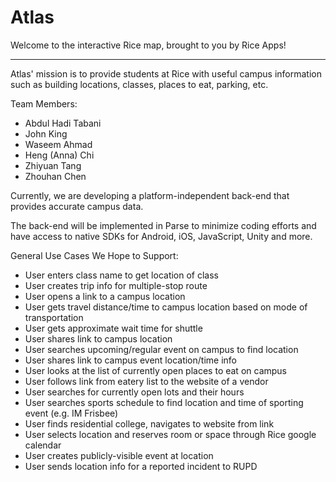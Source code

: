 Atlas
=====

Welcome to the interactive Rice map, brought to you by Rice Apps!

-------------------------------------------

Atlas' mission is to provide students at Rice with useful campus information such as building locations, classes, places to eat, parking, etc.

Team Members:
- Abdul Hadi Tabani
- John King
- Waseem Ahmad
- Heng (Anna) Chi
- Zhiyuan Tang
- Zhouhan Chen

Currently, we are developing a platform-independent back-end that provides accurate campus data. 

The back-end will be implemented in Parse to minimize coding efforts and have access to native SDKs for Android, iOS, JavaScript, Unity and more.

General Use Cases We Hope to Support:
- User enters class name to get location of class
- User creates trip info for multiple-stop route
- User opens a link to a campus location
- User gets travel distance/time to campus location based on mode of transportation
- User gets approximate wait time for shuttle
- User shares link to campus location
- User searches upcoming/regular event on campus to find location
- User shares link to campus event location/time info
- User looks at the list of currently open places to eat on campus
- User follows link from eatery list to the website of a vendor
- User searches for currently open lots and their hours
- User searches sports schedule to find location and time of sporting event (e.g. IM Frisbee)
- User finds residential college, navigates to website from link
- User selects location and reserves room or space through Rice google calendar
- User creates publicly-visible event at location
- User sends location info for a reported incident to RUPD
